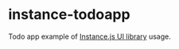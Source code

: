 # instance-todoapp

Todo app example of [Instance.js UI library](//github.com/aristov/instance) usage.

